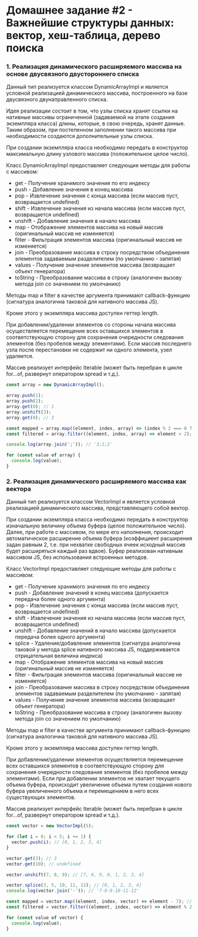 # Домашнее задание #2 - Важнейшие структуры данных: вектор, хеш-таблица, дерево поиска

### 1. Реализация динамического расширяемого массива на основе двусвязного двустороннего списка

Данный тип реализуется классом DynamicArrayImpl и является условной реализацией динамического массива, построенного на базе двусвязного двунаправленного списка.

Идея реализации состоит в том, что узлы списка хранят ссылки на нативные массивы ограниченной (задаваемой на этапе создания экземпляра класса) длины, которые, в свою очередь, хранят данные. Таким образом, при постепенном заполнении такого массива при необходимости создаются дополнительные узлы списка.

При создании экземпляра класса необходимо передать в конструктор максимальную длину узлового массива (положительное целое число).

Класс DynamicArrayImpl предоставляет следующие методы для работы с массивом:

- get - Получение хранимого значения по его индексу
- push - Добавление значения в конец массива
- pop - Извлечение значения с конца массива (если массив пуст, возвращается undefined)
- shift - Извлечение значения из начала массива (если массив пуст, возвращается undefined)
- unshift - Добавление значения в начало массива
- map - Отображение элементов массива на новый массив (оригинальный массив не изменяется)
- filter - Фильтрация элементов массива (оригинальный массив не изменяется)
- join - Преобразование массива в строку посредством объединения элементов задаваемым разделителем (по умолчанию - запятая)
- values - Получение значение элементов массива (возвращает объект генератора)
- toString - Преобразование массива в строку (аналогичен вызову метода join со значением по умолчанию)

Методы map и filter в качестве аргумента принимают callback-функцию (сигнатура аналогична таковой для нативного массива JS).

Кроме этого у экземпляра массива доступен геттер length.

При добавлении/удалении элементов со стороны начала массива осуществляется перемещение всех оставшихся элементов в соответствующую сторону для сохранения очередности следования элементов (без пробелов между элементами). Если массив последнего узла после перестановки не содержит ни одного элемента, узел удаляется.

Массив реализует интерфейс Iterable (может быть перебран в цикле for...of, развернут оператором spread и т.д.).

```js
const array = new DynamicArrayImpl();

array.push(1);
array.push(2);
array.get(0); // 1
array.unshift(3);
array.get(0); // 3

const mapped = array.map((element, index, array) => (index % 2 === 0 ? element : element * 2)); // [6, 1, 4]
const filtered = array.filter((element, index, array) => element < 2); // [1]

console.log(array.join(';')); // '3;1;2'

for (const value of array) {
  console.log(value);
}
```

### 2. Реализация динамического расширяемого массива как вектора

Данный тип реализуется классом VectorImpl и является условной реализацией динамического массива, представляющего собой вектор.

При создании экземпляра класса необходимо передать в конструктор изначальную величину объема буфера (целое положительное число). Далее, при работе с массивом, по мере его наполнения, происходит автоматическое расширение объема буфера (коэффициент расширения задан равным 2, т.е. при нехватке свободных ячеек исходный массив будет расширяться каждый раз вдвое). Буфер реализован нативным массивом JS, без использования встроенных методов.

Класс VectorImpl предоставляет следующие методы для работы с массивом:

- get - Получение хранимого значения по его индексу
- push - Добавление значений в конец массива (допускается передача более одного аргумента)
- pop - Извлечение значения с конца массива (если массив пуст, возвращается undefined)
- shift - Извлечение значения из начала массива (если массив пуст, возвращается undefined)
- unshift - Добавление значений в начало массива (допускается передача более одного аргумента)
- splice - Удаление/добавление элементов (сигнатура аналогична таковой у метода splice нативного массива JS, поддерживается отрицательная величина индекса)
- map - Отображение элементов массива на новый массив (оригинальный массив не изменяется)
- filter - Фильтрация элементов массива (оригинальный массив не изменяется)
- join - Преобразование массива в строку посредством объединения элементов задаваемым разделителем (по умолчанию - запятая)
- values - Получение значение элементов массива (возвращает объект генератора)
- toString - Преобразование массива в строку (аналогичен вызову метода join со значением по умолчанию)

Методы map и filter в качестве аргумента принимают callback-функцию (сигнатура аналогична таковой для нативного массива JS).

Кроме этого у экземпляра массива доступен геттер length.

При добавлении/удалении элементов осуществляется перемещение всех оставшихся элементов в соответствующую сторону для сохранения очередности следования элементов (без пробелов между элементами). Если при добавлении элементов не хватает текущего объема буфера, происходит увеличение объема путем создания нового буфера увеличенного объема и перемещением в него всех существующих элементов.

Массив реализует интерфейс Iterable (может быть перебран в цикле for...of, развернут оператором spread и т.д.).

```js
const vector = new VectorImpl(5);

for (let i = 0; i < 5; i += 1) {
  vector.push(i); // [0, 1, 2, 3, 4]
}

vector.get(3); // 3
vector.get(10); // undefined

vector.unshift(7, 8, 9); // [7, 8, 9, 0, 1, 2, 3, 4]

vector.splice(3, 5, 10, 11, 12); // [0, 1, 2, 3, 4]
console.log(vector.join('-')); // '7-8-9-10-11-12'

const mapped = vector.map((element, index, vector) => element - 7); // [0, 1, 2, 3, 4, 5]
const filtered = vector.filter((element, index, vector) => element % 2 !== 0); // [7, 9, 11]

for (const value of vector) {
  console.log(value);
}
```
